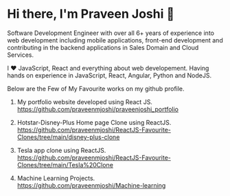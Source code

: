 # Hi there, I'm Praveen Joshi 👋

Software Development Engineer with over all 6+ years of experience into web development including mobile applications, front-end development and contributing in the backend applications in Sales Domain and Cloud Services.

I ❤️ JavaScript, React and everything about web developement. Having hands on experience in JavaScript, React, Angular, Python and NodeJS.

Below are the Few of My Favourite works on my github profile.

1. My portfolio website developed using React JS. <br />
https://github.com/praveenmjoshi/praveenjoshi_portfolio

2. Hotstar-Disney-Plus Home page Clone using ReactJS. <br />
https://github.com/praveenmjoshi/ReactJS-Favourite-Clones/tree/main/disney-plus-clone

3. Tesla app clone using ReactJS. <br />
https://github.com/praveenmjoshi/ReactJS-Favourite-Clones/tree/main/Tesla%20Clone

4. Machine Learning Projects. <br />
https://github.com/praveenmjoshi/Machine-learning

